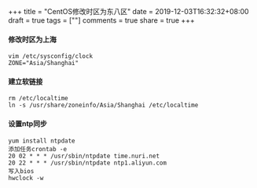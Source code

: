 +++
title = "CentOS修改时区为东八区"
date = 2019-12-03T16:32:32+08:00
draft = true
tags = [""]
comments = true
share = true
+++


#### 修改时区为上海

```language-shell
vim /etc/sysconfig/clock
ZONE="Asia/Shanghai"
```

#### 建立软链接

```language-shell
rm /etc/localtime
ln -s /usr/share/zoneinfo/Asia/Shanghai /etc/localtime
```

#### 设置ntp同步

```language-shell
yum install ntpdate
添加任务crontab -e
20 02 * * * /usr/sbin/ntpdate time.nuri.net
20 22 * * * /usr/sbin/ntpdate ntp1.aliyun.com
写入bios
hwclock -w
```